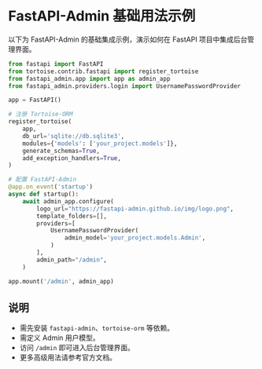 # FastAPI-Admin 基础用法示例

以下为 FastAPI-Admin 的基础集成示例，演示如何在 FastAPI 项目中集成后台管理界面。

```python
from fastapi import FastAPI
from tortoise.contrib.fastapi import register_tortoise
from fastapi_admin.app import app as admin_app
from fastapi_admin.providers.login import UsernamePasswordProvider

app = FastAPI()

# 注册 Tortoise-ORM
register_tortoise(
    app,
    db_url='sqlite://db.sqlite3',
    modules={'models': ['your_project.models']},
    generate_schemas=True,
    add_exception_handlers=True,
)

# 配置 FastAPI-Admin
@app.on_event('startup')
async def startup():
    await admin_app.configure(
        logo_url="https://fastapi-admin.github.io/img/logo.png",
        template_folders=[],
        providers=[
            UsernamePasswordProvider(
                admin_model='your_project.models.Admin',
            )
        ],
        admin_path="/admin",
    )

app.mount('/admin', admin_app)
```

## 说明
- 需先安装 `fastapi-admin`、`tortoise-orm` 等依赖。
- 需定义 Admin 用户模型。
- 访问 `/admin` 即可进入后台管理界面。
- 更多高级用法请参考官方文档。 